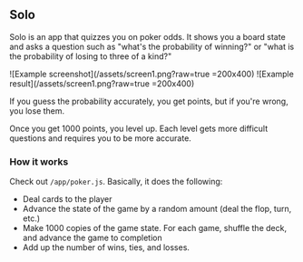 ## Solo

Solo is an app that quizzes you on poker odds. It shows you a board state and
asks a question such as "what's the probability of winning?" or "what is the probability of
losing to three of a kind?"

![Example screenshot](/assets/screen1.png?raw=true =200x400)
![Example result](/assets/screen1.png?raw=true =200x400)

If you guess the probability accurately, you get points, but if you're wrong, you lose them.

Once you get 1000 points, you level up. Each level gets more difficult questions and requires you
to be more accurate.

### How it works

Check out `/app/poker.js`. Basically, it does the following:

 - Deal cards to the player
 - Advance the state of the game by a random amount (deal the flop, turn, etc.)
 - Make 1000 copies of the game state. For each game, shuffle the deck, and advance the game to completion
 - Add up the number of wins, ties, and losses.
